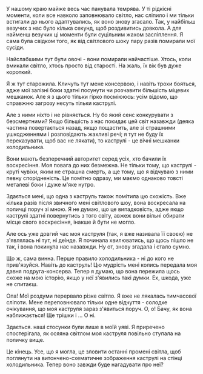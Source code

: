 У нашому краю майже весь час панувала темрява. У ті рідкісні моменти, коли все навколо заповнювало світло, нас сліпило і ми тільки встигали до нього адаптувались, як воно знову згасало. Так, у найбільш везучих з нас було кілька секунд, щоб роздивитись довкола. А для найменш везучих ці моменти були суцільним жахом засліплення. Я сама була свідком того, як від світлового шоку пару разів помирали мої сусіди.

Найслабшими тут були овочі - вони помирали найчастіше. Хтось, коли вмикали світло, хтось просто від старості. На жаль, їх вік був дуже короткий.

Я ж тут старожила. Кличуть тут мене консервою, і навіть трохи бояться, адже мої залізні боки здатні посунути чи розчавити більшість міцевих мешканок. Але я з цього тільки гірко посміююсь: усім відомо, що справжню загрозу несуть тільки каструлі.

Але з ними ніхто і не рівняється. Ну бо який сенс конкурувати з безсмертними? Якщо більшість з нас покидає цей світ назавжди (деяка частина повертається назад, якщо пощастить, але зі страшними ушкодженнями і розповідають жахливі речі; я тут не буду їх переказувати, щоб вас не лякати), то каструлі - це вічні мешканки холодильника.

Вони мають безперечний авторитет серед усіх, хто бачили їх воскресіння. Моя повага до них безмежна. Не тільки тому, що каструлі - круті чувіхи, яким не страшна смерть, а ще тому, що я відчуваю з ними певну спорідненість. Це помітно одразу, ми маємо однаково товсті металеві боки і дуже м'яке нутро.

Здається мені, що одна з каструль також помітила цю схожість. Вже кілька разів після звичного мені світлового шоу, вона воскресала на поличці поруч зі мною. Я не думаю, що це випадковість, адже якщо каструлі здатні повернутись з того світу, авжеж вони вільні обирати місце свого воскресіння, інакше й бути не могло.

Але ось уже довгий час моя каструля (так, я вже називала її своєю) не з'являлась ні тут, ні деінде. Я починала хвилюватись, що щось пішло не так, і вона покинула нас назавжди. Ну от, знову згадала і стало сумно.

Що ж, сама винна. Перше правило холодильника - ні до кого не прив'язуйся. Навіть до каструль! Цю мудрість мені колись передала моя давня подруга-консерва. Тепер я думаю, що вона пережила щось схоже на мою історію, якщо у неї з'явились такі думки. Ех, шкода, уже не спитаєш.

Опа! Мої роздуми перервало різке світло. Я вже не лякалась тимчасової сліпоти. Мене переповнювало тільки одне відчуття - солодке очікування, що моя каструля зараз з'явиться поруч. О, о! Бачу, як вона наближається! Ще трішки і ... О ні.

Здається. наші стосунки були лише в моїй уяві. Я приречено спостерігала, як осяяна світлом моя каструля повільно ступала на поличку вище.

Це кінець. Усе, що я могла, це зловити останні промені світла, щоб поглянути на витончено-схематичне зображення каструлі на стінці холодильника. Тепер воно завжди буде нагадувати про неї?
